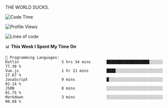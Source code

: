 THE WORLD SUCKS.

<!--START_SECTION:waka-->
![Code Time](http://img.shields.io/badge/Code%20Time-403%20hrs%2027%20mins-blue)

![Profile Views](http://img.shields.io/badge/Profile%20Views-0-blue)

![Lines of code](https://img.shields.io/badge/From%20Hello%20World%20I%27ve%20Written-1.9%20million%20lines%20of%20code-blue)

📊 **This Week I Spent My Time On** 

```text
💬 Programming Languages: 
Kotlin                   5 hrs 54 mins       ███████████████████░░░░░░   77.38 % 
Vue.js                   1 hr 21 mins        ████░░░░░░░░░░░░░░░░░░░░░   17.67 % 
JavaScript               9 mins              █░░░░░░░░░░░░░░░░░░░░░░░░   02.14 % 
JSON                     8 mins              ░░░░░░░░░░░░░░░░░░░░░░░░░   01.75 % 
Markdown                 3 mins              ░░░░░░░░░░░░░░░░░░░░░░░░░   00.68 % 
```


<!--END_SECTION:waka-->
